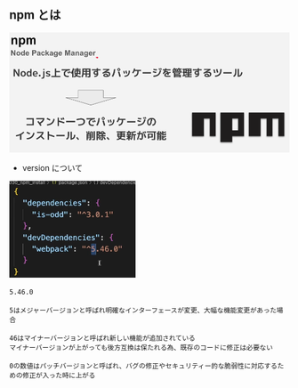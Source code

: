 ## npm とは

![alt text](image-20.png)

- version について

![alt text](image-21.png)

```
5.46.0

5はメジャーバージョンと呼ばれ明確なインターフェースが変更、大幅な機能変更があった場合

46はマイナーバージョンと呼ばれ新しい機能が追加されている
マイナーバージョンが上がっても後方互換は保たれる為、既存のコードに修正は必要ない

0の数値はパッチバージョンと呼ばれ、バグの修正やセキュリティー的な脆弱性に対応するための修正が入った時に上がる

```
